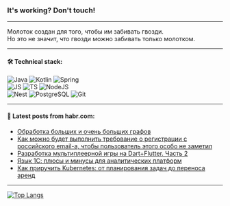 ### It's working? Don't touch!

---
Молоток создан для того, чтобы им забивать гвозди. <br>
Но это не значит, что гвозди можно забивать только молотком.

---

#### 🛠️ Technical stack:

![Java](https://img.shields.io/badge/Java-informational?logo=Oracle&style=flat&logoColor=white&color=FF4500)
![Kotlin](https://img.shields.io/badge/Kotlin-informational?logo=Kotlin&style=flat&logoColor=white&color=774D97)
![Spring](https://img.shields.io/badge/SpringBoot-informational?logo=SpringBoot&style=flat&logoColor=white&color=6DB33F) <br>
![JS](https://img.shields.io/badge/JS-informational?logo=javaScript&style=flat&logoColor=black&color=F7Df1E)
![TS](https://img.shields.io/badge/TypeScript-informational?logo=typeScript&style=flat&logoColor=black&color=0667A8)
![NodeJS](https://img.shields.io/badge/NodeJS-informational?logo=node.js&style=flat&logoColor=white&color=70A760) <br>
![Nest](https://img.shields.io/badge/NestJS-informational?logo=NestJS&style=flat&logoColor=white&color=E0234E)
![PostgreSQL](https://img.shields.io/badge/PostgreSQL-informational?logo=PostgreSQL&style=flat&logoColor=white&color=DAA520)
![Git](https://img.shields.io/badge/Git-informational?logo=git&style=flat&logoColor=white&color=778899)

___

#### 💬 Latest posts from habr.com:

<!-- BLOG-POST-LIST:START -->
- [Обработка больших и очень больших графов](https://habr.com/ru/articles/753904/?utm_source=habrahabr&utm_medium=rss&utm_campaign=753904)
- [Как можно будет выполнить требование о регистрации с российского email-а, чтобы пользователь этого особо не заметил](https://habr.com/ru/articles/753878/?utm_source=habrahabr&utm_medium=rss&utm_campaign=753878)
- [Разработка мультиплеерной игры на Dart+Flutter. Часть 2](https://habr.com/ru/articles/753636/?utm_source=habrahabr&utm_medium=rss&utm_campaign=753636)
- [Язык 1С: плюсы и минусы для аналитических платформ](https://habr.com/ru/companies/modusbi/articles/753860/?utm_source=habrahabr&utm_medium=rss&utm_campaign=753860)
- [Как приручить Kubernetes: от планирования задач до переноса аренд](https://habr.com/ru/articles/753850/?utm_source=habrahabr&utm_medium=rss&utm_campaign=753850)
<!-- BLOG-POST-LIST:END -->

---
[![Top Langs](https://github-readme-stats-git-master-advtsetting-gmailcom.vercel.app/api/top-langs/?username=zloylis&langs_count=10&hide_title=false&title_color=e6edf3&size_weight=0.5&count_weight=0.5&layout=compact&hide_border=true&theme=dracula)](https://github.com/zloylis)

<!-- ![GitHub stats](https://github-readme-stats-git-master-advtsetting-gmailcom.vercel.app/api?username=zloylis&show_icons=true&hide_border=true&theme=dracula&hide_title=true&include_all_commits=true&count_private=true&hide=contribs&hide_rank=true) -->
